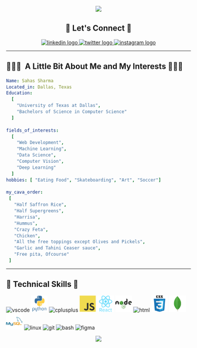 <p align='center'>
    <img src="https://capsule-render.vercel.app/api?type=waving&color=gradient&height=200&section=header&text=Hey%20there!&fontSize=80&animation=fadeIn&fontAlignY=38&desc=This%20is%20my%20Github%20Page&descAlignY=57&descAlign=59"/>
</p>

<h2 align="center">
  💬 Let's Connect 💬
</h2>

<p align="center">
<a href="https://www.linkedin.com/in/sahassharma/">
  <img src="https://raw.githubusercontent.com/maurodesouza/profile-readme-generator/master/src/assets/icons/social/linkedin/default.svg" width="52" height="40" alt="linkedin logo"  />
</a>
<a href="https://twitter.com/sahasyy">
  <img src="https://raw.githubusercontent.com/maurodesouza/profile-readme-generator/master/src/assets/icons/social/twitter/default.svg" width="52" height="40" alt="twitter logo"  />
</a>
<a href="https://www.instagram.com/sahasyy/">
  <img src="https://raw.githubusercontent.com/maurodesouza/profile-readme-generator/master/src/assets/icons/social/instagram/default.svg" width="52" height="40" alt="instagram logo"  />
</a>
</p>

---

<h2> 👨🏻‍💻 &nbsp;A Little Bit About Me and My Interests 👨🏻‍💻</h2>

```yaml
Name: Sahas Sharma
Located_in: Dallas, Texas
Education:
  [
    "University of Texas at Dallas",
    "Bachelors of Science in Computer Science"
  ]

fields_of_interests:
  [
    "Web Development",
    "Machine Learning",
    "Data Science",
    "Computer Vision",
    "Deep Learning"
  ]
hobbies: [ "Eating Food", "Skateboarding", "Art", "Soccer"]

my_cava_order:
 [
   "Half Saffron Rice",
   "Half Supergreens",
   "Harrisa",
   "Hummus",
   "Crazy Feta",
   "Chicken",
   "All the free toppings except Olives and Pickels",
   "Garlic and Tahini Ceaser sauce",
   "Free pita, Ofcourse"
 ]
```
---  
  
<h2> 🚀&nbsp;Technical Skills 🚀 </h2>
<p align="left">
<img src="https://cdn.jsdelivr.net/gh/devicons/devicon/icons/vscode/vscode-original.svg" alt="vscode" width="45" height="45"/>
<img src="https://raw.githubusercontent.com/devicons/devicon/master/icons/python/python-original-wordmark.svg" alt="python" width="45" height="45"/>
<img src="https://cdn.jsdelivr.net/gh/devicons/devicon/icons/cplusplus/cplusplus-original.svg" alt="cplusplus" width="45" height="45"/>
<img src="https://raw.githubusercontent.com/devicons/devicon/master/icons/javascript/javascript-original.svg" alt="javascript" width="45" height="45" />
<img src="https://raw.githubusercontent.com/devicons/devicon/master/icons/react/react-original-wordmark.svg" alt="react" width="45" height="45" />
<img src="https://raw.githubusercontent.com/devicons/devicon/master/icons/nodejs/nodejs-original-wordmark.svg" alt="nodejs" width="45" height="45" />
<img src="https://cdn.jsdelivr.net/gh/devicons/devicon/icons/html5/html5-original.svg" alt="html" width="45" height="45"/>
<img src="https://raw.githubusercontent.com/devicons/devicon/master/icons/css3/css3-original-wordmark.svg" alt="css3" width="45" height="45" />
<img src="https://raw.githubusercontent.com/devicons/devicon/master/icons/mongodb/mongodb-original.svg" alt="mongodb" width="45" height="45" />
<img src="https://raw.githubusercontent.com/devicons/devicon/master/icons/mysql/mysql-original-wordmark.svg" alt="mysql" width="45" height="45" />
<img src="https://cdn.jsdelivr.net/gh/devicons/devicon/icons/linux/linux-original.svg" alt="linux" width="45" height="45"/>       
<img src="https://cdn.jsdelivr.net/gh/devicons/devicon/icons/git/git-original.svg" alt="git" width="45" height="45"/>
<img src="https://cdn.jsdelivr.net/gh/devicons/devicon/icons/bash/bash-original.svg" alt="bash" width="45" height="45"/>
<img src="https://cdn.jsdelivr.net/gh/devicons/devicon/icons/figma/figma-original.svg" alt="figma" width="45" height="45"/>   
</p>

<p align="center">
  <img src="https://capsule-render.vercel.app/api?type=waving&color=gradient&height=100&section=footer"/>
</p>
